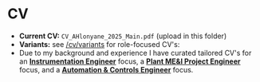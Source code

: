 # CV

- **Current CV:** `CV_AHlonyane_2025_Main.pdf` (upload in this folder)
- **Variants:** see [/cv/variants](./variants) for role-focused CV's:
- Due to my background and experience I have curated tailored CV's for an [**Instrumentation Engineer**](./variants/CV_2025_Instrumentation.pdf) focus, a [**Plant ME&I Project Engineer**](./variants/CV_2025_Plant_MEI_Project.pdf) focus, and a [**Automation & Controls Engineer**](./variants/CV_2025_Automation.pdf) focus.
